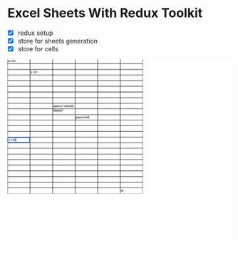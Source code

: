 # Excel Sheets With Redux Toolkit

* [X]  redux setup
* [X]  store for sheets generation
* [X]  store for cells

![1729684425445](images/README/1729684425445.png)
